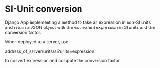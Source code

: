 # SI-Unit conversion

Django App implementing a method to take an expression
in non-SI units and return a JSON object with the equivalent
expression in SI units and the conversion factor.

When deployed to a server, use

address_of_server/units/si?units=expression

to convert expression and compute the conversion factor.
